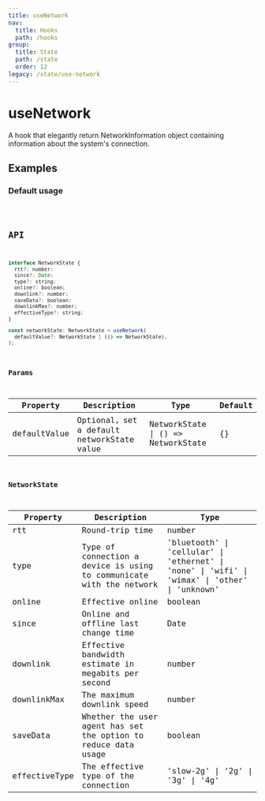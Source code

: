 ```yaml
---
title: useNetwork
nav:
  title: Hooks
  path: /hooks
group:
  title: State
  path: /state
  order: 12
legacy: /state/use-network
---
```


# useNetwork

A hook that elegantly return NetworkInformation object containing information about the system's connection.

## Examples

### Default usage

<code src="./demo/demo1.tsx" />

## API

```javascript
interface NetworkState {
  rtt?: number;
  since?: Date;
  type?: string;
  online?: boolean;
  downlink?: number;
  saveData?: boolean;
  downlinkMax?: number;
  effectiveType?: string;
}

const networkState: NetworkState = useNetwork(
  defaultValue?: NetworkState | (() => NetworkState),
);
```

### Params

| Property | Description                                 | Type                   | Default |
|---------|----------------------------------------------|------------------------|--------|
| defaultValue | Optional，set a default networkState value  | NetworkState \| () => NetworkState | {} |

### NetworkState

| Property | Description                                         | Type                 |
|----------|--------------------------------------|----------------------|
| rtt  | Round-trip time | number |
| type  | Type of connection a device is using to communicate with the network | 'bluetooth' \| 'cellular' \| 'ethernet' \| 'none' \| 'wifi' \| 'wimax' \| 'other' \| 'unknown' |
| online  | Effective online | boolean |
| since  | Online and offline last change time | Date |
| downlink  | Effective bandwidth estimate in megabits per second | number |
| downlinkMax  | The maximum downlink speed | number |
| saveData  | Whether the user agent has set the option to reduce data usage | boolean |
| effectiveType  | The effective type of the connection | 'slow-2g' \| '2g' \| '3g' \| '4g' |

